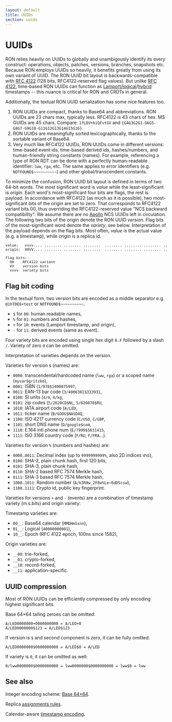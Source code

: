 ```yaml
---
layout: default
title: UUIDs
section: uuids
---
```


# UUIDs

RON relies heavily on UUIDs to globally and unambigously identify its every construct: operations, objects, patches, versions, branches, snapshots etc.
Because RON employs UUIDs so heavily, it benefits greatly from using its own variant of UUID.
The RON UUID bit layout is backwards-compatible with [RFC 4122](https://tools.ietf.org/html/rfc4122) (128 bits, RFC4122-reserved flag values).
But unlike [RFC 4122](https://tools.ietf.org/html/rfc4122), time-based RON UUIDs can function as [Lamport/logical](https://en.wikipedia.org/wiki/Lamport_timestamps)/[hybrid](https://muratbuffalo.blogspot.com/2014/07/hybrid-logical-clocks.html) timestamps -- this nuance is critical for RON and CRDTs in general.

Additionally, the textual RON UUID serialization has some nice features too.

1. RON UUIDs are compact, thanks to Base64 and abbreviations. RON UUIDs are 23 chars max, typically less. RFC4122 is 43 chars of hex. MS GUIDs are 45 chars.
    Compare: `1fLDV+biQFvtGV` and `{G4G3G2G1-G6G5-G8G7-G9G10-G11G12G13G14G15G16}`.
2. RON UUIDs are meaningfully sorted lexicographically, thanks to the sortable variant of Base64.
3. Very much like RFC4122 UUIDs, RON UUIDs come in different versions: time-based event ids, time-based derived ids, hashes/numbers, and human-friendly string constants (names).
    For example, referencing a type of RON RDT can be done with a perfectly human-readable identifier: `lww`, `rga`, etc. The same applies to error identifiers (e.g. `NOTFOUND$~~~~~~~~~~`) and other global/transcendent constants.

To minimize the confusion, RON UUID bit layout is defined in terms of two 64-bit words.
The most significant word is *value* while the least-significant is *origin*.
Each word's most-significant four bits are flags, the rest is payload.
In accordance with RFC4122 (as much as it is possible), two most-significant bits of the origin are set to zero.
That corresponds to RFC4122 variant bits 00, thus overriding the RFC4122-reserved value "NCS backward compatibility".
We assume there are no [Apollo](https://en.wikipedia.org/wiki/Apollo_Computer) NCS UUIDs left in circulation.
The following two bits of the origin denote the RON UUID *version*.
Flag bits of the most-significant word denote the *variety*, see below.
Interpretation of the payload depends on the flag bits.
Most often, *value* is the actual value (e.g. a timestamp), while *origin* is a replica id.

<pre style="font-size: 80%">
value:   vvvv.... ........ ........ ........  ........ ........ ........ ........ 
origin:  00VV.... ........ ........ ........  ........ ........ ........ ........ 

flag bits:
  00    RFC4122 variant
  VV    version bits
  vvvv  variety bits
</pre>

## Flag bit coding

In the textual form, two version bits are encoded as a middle separator e.g. `@1hTDE6+test` or `NOTFOUND$~~~~~~~~~~`.


<ul class="nobullet">
  <li><code>$</code> for <code>00</code>: human readable names,</li>
  <li><code>%</code> for <code>01</code>: numbers and hashes,</li>
  <li><code>+</code> for <code>10</code>: events (Lamport timestamp, and origin),</li>
  <li><code>-</code> for <code>11</code>: derived events (same as event).</li>
</ul>

Four variety bits are encoded using single hex digit `0`..`F` followed by a slash `/`.
Variety of zero `0` can be omitted.

Interpretation of varieties depends on the version.


Varieties for version `$` (names) are:

<ul class="nobullet">
  <li><code>0000</code>: transcendental/hardcoded name (<code>lww</code>, <code>rga</code>) or a scoped name (<code>myvar$gritzko</code>),</li>
  <li><code>0001</code>: ISBN (<code>1/978$1400075997</code>,</li>
  <li><code>0011</code>: EAN-13 bar code (<code>3/4006381$333931</code>,</li>
  <li><code>0100</code>: SI units (<code>4/m</code>, <code>4/kg</code>,</li>
  <li><code>0101</code>: zip codes (<code>5/2628CD$NL</code>, <code>5/620078$RU</code>,</li>
  <li><code>1010</code>: IATA airport code (<code>A/LED</code>,</li>
  <li><code>1011</code>: ticker name (<code>B/GOOG$NASDAQ</code>,</li>
  <li><code>1100</code>: ISO 4217 currency code (<code>C/USD</code>, <code>C/GBP</code>,</li>
  <li><code>1101</code>: short DNS name (<code>D/google$com</code>,</li>
  <li><code>1110</code>: E.164 intl phone num (<code>E/7999$5631415</code>,</li>
  <li><code>1111</code>: ISO 3166 country code (<code>F/RU</code>, <code>F/FRA</code>...).</li>
</ul>

Varieties for version `%` (numbers and hashes) are:

<ul class="nobullet">
  <li><code>0000</code>..<code>0011</code>: Decimal index (up to <code>9999999999%</code>, also 2D indices <code>4%5</code>),</li>
  <li><code>0100</code>: SHA-2, plain chunk hash, first 120 bits,</li>
  <li><code>0101</code>: SHA-3, plain chunk hash,</li>
  <li><code>0110</code>: SHA-2 based RFC 7574 Merkle hash,</li>
  <li><code>0111</code>: SHA-3 based RFC 7574 Merkle hash,</li>
  <li><code>1000</code>..<code>1011</code>: Random number (<code>A/k3R9w_2F8w%Le~6dDScsw</code>),</li>
  <li><code>1100</code>..<code>1111</code>: Crypto id, public key fingerprint.</li>
</ul>

Varieties for versions `+` and `-` (events) are a combination of timestamp variety (m.s.bits) and origin variety:

Timestamp varieties are:

<ul class="nobullet">
  <li><code>00__</code>: Base64 calendar (<code>MMDHmSsnn</code>),</li>
  <li><code>01__</code>: Logical (<code>40000000001</code>),</li>
  <li><code>10__</code>: Epoch (RFC 4122 epoch, 100ns since 1582),</li>
</ul>

Origin varieties are:

<ul class="nobullet">
  <li><code>__00</code>: trie-forked,</li>
  <li><code>__01</code>: crypto-forked,</li>
  <li><code>__10</code>: record-forked,</li>
  <li><code>__11</code>: application-specific.</li>
</ul>

## UUID compression

Most of RON UUIDs can be efficiently compressed by only encoding highest significant bits.

Base 64×64 tailing zeroes can be omitted:

```
A/LED0000000+0000000000 = A/LED+0
A/LED0000000$123 = A/LED$123
```

If version is `$` and second component is zero, it can be fully omitted:

```
A/LED0000000$0000000000 = A/LED$0 = A/LED
```

If variety is `0`, it can be omitted as well:

```
0/lww0000000$0000000000 = lww0000000$0000000000 = lww$0 = lww
```

## See also

Integer encoding scheme: [Base 64×64](base64x64/).

Replica [assignments rules](replicas/).

Calendar-aware [timestamp encoding](timestamps/).
